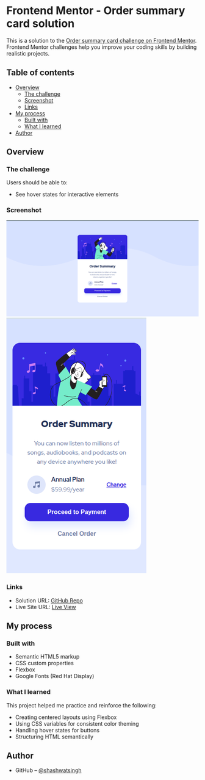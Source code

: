 # Frontend Mentor - Order summary card solution

This is a solution to the [Order summary card challenge on Frontend Mentor](https://www.frontendmentor.io/challenges/order-summary-component-QlPmajDUj). Frontend Mentor challenges help you improve your coding skills by building realistic projects.

## Table of contents

- [Overview](#overview)
  - [The challenge](#the-challenge)
  - [Screenshot](#screenshot)
  - [Links](#links)
- [My process](#my-process)
  - [Built with](#built-with)
  - [What I learned](#what-i-learned)
- [Author](#author)

## Overview

### The challenge

Users should be able to:

- See hover states for interactive elements

### Screenshot

![Desktop View](./screenshots/desktop.png)
![Mobile View](./screenshots/mobile.png)

### Links

- Solution URL: [GitHub Repo](https://github.com/Swat801/order-summary)
- Live Site URL: [Live View](https://order-summary-ten-delta.vercel.app/)

## My process

### Built with

- Semantic HTML5 markup
- CSS custom properties
- Flexbox
- Google Fonts (Red Hat Display)

### What I learned

This project helped me practice and reinforce the following:

- Creating centered layouts using Flexbox
- Using CSS variables for consistent color theming
- Handling hover states for buttons
- Structuring HTML semantically

## Author

- GitHub – [@shashwatsingh](https://github.com/Swat801)
